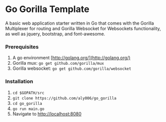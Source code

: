 Go Gorilla Template
===============

A basic web application starter written in Go that comes with the Gorilla Multiplexer for routing and Gorilla Websocket for Websockets functionality, as well as jquery, bootstrap, and font-awesome.

### Prerequisites
1. A go environment [http://golang.org/](http://golang.org/)
2. Gorilla mux: `go get github.com/gorilla/mux`
3. Gorilla websocket: `go get github.com/gorilla/websocket`

### Installation
1. `cd $GOPATH/src`
2. `git clone https://github.com/aly006/go_gorilla`
3. `cd go_gorilla`
4. `go run main.go`
5. Navigate to [http://localhost:8080](http://localhost:8080)
